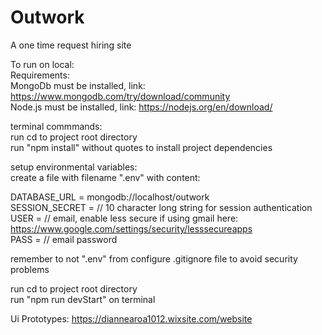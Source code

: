 # Outwork
A one time request hiring site

To run on local:<br/>
Requirements:<br/>
MongoDb must be installed, link: https://www.mongodb.com/try/download/community <br/>
Node.js must be installed, link:  https://nodejs.org/en/download/ <br/>

terminal commmands: <br/>
run cd to project root directory <br/>
run "npm install" without quotes to install project dependencies <br/>

setup environmental variables: <br/>
create a file with filename ".env" with content: <br/>

DATABASE_URL = mongodb://localhost/outwork <br/>
SESSION_SECRET = // 10 character long string for session authentication <br/>
USER = // email, enable less secure if using gmail here: https://www.google.com/settings/security/lesssecureapps <br/>
PASS =  // email password <br/>

remember to not ".env" from configure .gitignore file to avoid security problems <br/>

run cd to project root directory <br/>
run "npm run devStart" on terminal <br/>

Ui Prototypes:
https://diannearoa1012.wixsite.com/website

